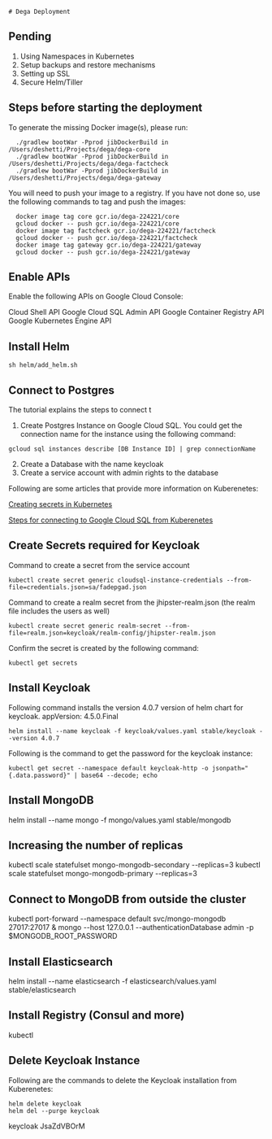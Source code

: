     # Dega Deployment

## Pending
1. Using Namespaces in Kubernetes
2. Setup backups and restore mechanisms
3. Setting up SSL
4. Secure Helm/Tiller

## Steps before starting the deployment
To generate the missing Docker image(s), please run:
```
  ./gradlew bootWar -Pprod jibDockerBuild in /Users/deshetti/Projects/dega/dega-core
  ./gradlew bootWar -Pprod jibDockerBuild in /Users/deshetti/Projects/dega/dega-factcheck
  ./gradlew bootWar -Pprod jibDockerBuild in /Users/deshetti/Projects/dega/dega-gateway
```

You will need to push your image to a registry. If you have not done so, use the following commands to tag and push the images:
```
  docker image tag core gcr.io/dega-224221/core
  gcloud docker -- push gcr.io/dega-224221/core
  docker image tag factcheck gcr.io/dega-224221/factcheck
  gcloud docker -- push gcr.io/dega-224221/factcheck
  docker image tag gateway gcr.io/dega-224221/gateway
  gcloud docker -- push gcr.io/dega-224221/gateway
```

## Enable APIs

Enable the following APIs on Google Cloud Console:

Cloud Shell API
Google Cloud SQL Admin API
Google Container Registry API
Google Kubernetes Engine API

## Install Helm
```
sh helm/add_helm.sh
```

## Connect to Postgres

The tutorial explains the steps to connect t

1. Create Postgres Instance on Google Cloud SQL. You could get the connection name for the instance using the following command:
```
gcloud sql instances describe [DB Instance ID] | grep connectionName
```
2. Create a Database with the name keycloak
3. Create a service account with admin rights to the database


Following are some articles that provide more information on Kuberenetes:

[Creating secrets in Kubernetes](https://kubernetes.io/docs/concepts/configuration/secret/)

[Steps for connecting to Google Cloud SQL from Kuberenetes](https://cloud.google.com/sql/docs/postgres/connect-kubernetes-engine)

## Create Secrets required for Keycloak

Command to create a secret from the service account
```
kubectl create secret generic cloudsql-instance-credentials --from-file=credentials.json=sa/fadepgad.json
```

Command to create a realm secret from the jhipster-realm.json (the realm file includes the users as well)
```
kubectl create secret generic realm-secret --from-file=realm.json=keycloak/realm-config/jhipster-realm.json
```

Confirm the secret is created by the following command:

```
kubectl get secrets
```

## Install Keycloak

Following command installs the version 4.0.7 version of helm chart for keycloak. appVersion: 4.5.0.Final
```
helm install --name keycloak -f keycloak/values.yaml stable/keycloak --version 4.0.7
```

Following is the command to get the password for the keycloak instance:

```
kubectl get secret --namespace default keycloak-http -o jsonpath="{.data.password}" | base64 --decode; echo
```

## Install MongoDB

helm install --name mongo -f mongo/values.yaml stable/mongodb

## Increasing the number of replicas
kubectl scale statefulset mongo-mongodb-secondary --replicas=3
kubectl scale statefulset mongo-mongodb-primary --replicas=3

## Connect to MongoDB from outside the cluster
kubectl port-forward --namespace default svc/mongo-mongodb 27017:27017 & mongo --host 127.0.0.1 --authenticationDatabase admin -p $MONGODB_ROOT_PASSWORD

## Install Elasticsearch
helm install --name elasticsearch -f elasticsearch/values.yaml stable/elasticsearch

## Install Registry (Consul and more)
kubectl

## Delete Keycloak Instance

Following are the commands to delete the Keycloak installation from Kuberenetes:

```
helm delete keycloak
helm del --purge keycloak
```


keycloak JsaZdVBOrM
